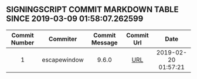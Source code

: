 ## SIGNINGSCRIPT COMMIT MARKDOWN TABLE SINCE 2019-03-09 01:58:07.262599

| Commit Number | Commiter | Commit Message | Commit Url | Date | 
|:---:|:----:|:----------------------------------:|:------:|:----:| 
|1|escapewindow|9.6.0|[URL](https://github.com/mozilla-releng/signingscript/commit/bf5e08deb97df431eca48f0e2019238faa51f03c)|2019-02-20 01:57:21



